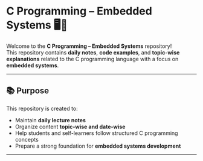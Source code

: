 # C Programming – Embedded Systems 🖥️🔧

Welcome to the **C Programming – Embedded Systems** repository!  
This repository contains **daily notes**, **code examples**, and **topic-wise explanations** related to the C programming language with a focus on **embedded systems**.

---

## 📚 Purpose

This repository is created to:
- Maintain **daily lecture notes**
- Organize content **topic-wise and date-wise**
- Help students and self-learners follow structured C programming concepts
- Prepare a strong foundation for **embedded systems development**

---


